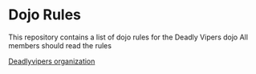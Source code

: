 Dojo Rules
==========

This repository contains a list of dojo rules for the Deadly Vipers dojo
All members should read the rules

<a href="https://github.com/deadlyvipers">Deadlyvipers organization</a>

